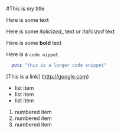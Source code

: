 #This is my title

Here is some text

Here is some _italicized__ text or *italicized* text

Here is some **bold** text

Here is a `code nippet`

```ruby
  puts "this is a longer code snippet"
  ```

  [This is  a link] (http://google.com)

  * list item
  * list item
  * list item

  1. numbered item
  2. numbered item
  3. numbered item
